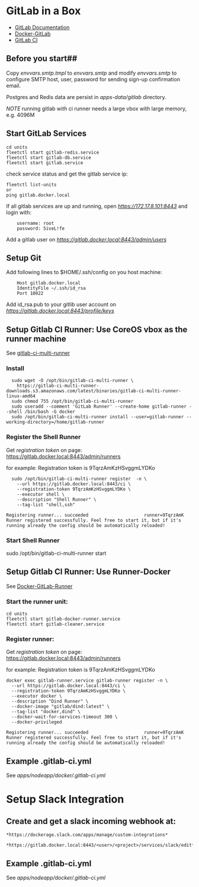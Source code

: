 # GitLab in a Box

* [GitLab Documentation](https://about.gitlab.com/documentation/)
* [Docker-GitLab](https://github.com/sameersbn/docker-gitlab)
* [GitLab CI](http://doc.gitlab.com/ce/ci/)

## Before you start##

Copy *envvars.smtp.tmpl* to *envvars.smtp* and modify *envvars.smtp* to 
configure SMTP host, user, password for sending sign-up confirmation email.

Postgres and Redis data are persist in *apps-data/gitlab* directory.

*NOTE* running gitlab with ci runner needs a large vbox with large memory, e.g. 4096M

## Start GitLab Services

```shell
cd units
fleetctl start gitlab-redis.service
fleetctl start gitlab-db.service
fleetctl start gitlab.service	
```

check service status and get the gitlab service ip:

```shell
fleetctl list-units
or
ping gitlab.docker.local
```

If all gitlab services are up and running, open *https://172.17.8.101:8443* and login with:

```
    username: root
    password: 5iveL!fe
```
Add a gitlab user on *https://gitlab.docker.local:8443/admin/users*

## Setup Git

Add following lines to $HOME/.ssh/config on you host machine:
```
    Host gitlab.docker.local
    IdentityFile ~/.ssh/id_rsa
    Port 10022
```
Add id_rsa.pub to your gitlib user account on *https://gitlab.docker.local:8443/profile/keys*


## Setup Gitlab CI Runner: Use CoreOS vbox as the runner machine
See [gitlab-ci-multi-runner](https://gitlab.com/gitlab-org/gitlab-ci-multi-runner/blob/master/docs/install/linux-manually.md)

### Install
```shell
  sudo wget -O /opt/bin/gitlab-ci-multi-runner \
    https://gitlab-ci-multi-runner-downloads.s3.amazonaws.com/latest/binaries/gitlab-ci-multi-runner-linux-amd64
  sudo chmod 755 /opt/bin/gitlab-ci-multi-runner
  sudo useradd --comment 'GitLab Runner' --create-home gitlab-runner --shell /bin/bash -G docker
  sudo /opt/bin/gitlab-ci-multi-runner install --user=gitlab-runner --working-directory=/home/gitlab-runner
```

### Register the Shell Runner
Get *registration token* on page:
  https://gitlab.docker.local:8443/admin/runners

for example:
    Registration token is 9TqrzAmKzHSvggmLYDKo

```shell
  sudo /opt/bin/gitlab-ci-multi-runner register  -n \
    --url https://gitlab.docker.local:8443/ci \
    --registration-token 9TqrzAmKzHSvggmLYDKo \
    --executor shell \
    --description "Shell Runner" \
    --tag-list "shell,ssh"

Registering runner... succeeded                     runner=9TqrzAmK
Runner registered successfully. Feel free to start it, but if it's running already the config should be automatically reloaded!
```

### Start Shell Runner
  sudo /opt/bin/gitlab-ci-multi-runner start

## Setup Gitlab CI Runner: Use Runner-Docker
See [Docker-GitLab-Runner](https://gitlab.com/gitlab-org/gitlab-ci-multi-runner/blob/master/docs/install/docker.md)
 
### Start the runner unit:

```shell
cd units
fleetctl start gitlab-docker-runner.service
fleetctl start gitlab-cleaner.service
```
### Register  runner:
Get *registration token* on page:
  https://gitlab.docker.local:8443/admin/runners

for example:
    Registration token is 9TqrzAmKzHSvggmLYDKo

```shell
docker exec gitlab-runner.service gitlab-runner register -n \
  --url https://gitlab.docker.local:8443/ci \
  --registration-token 9TqrzAmKzHSvggmLYDKo \
  --executor docker \
  --description "Dind Runner" \
  --docker-image "gitlab/dind:latest" \
  --tag-list "docker,dind" \
  --docker-wait-for-services-timeout 300 \
  --docker-privileged

Registering runner... succeeded                     runner=9TqrzAmK
Runner registered successfully. Feel free to start it, but if it's running already the config should be automatically reloaded!
```

## Example .gitlab-ci.yml 
See *apps/nodeapp/docker/.gitlab-ci.yml*

# Setup Slack Integration

## Create and get a slack incoming webhook at:
    *https://dockerage.slack.com/apps/manage/custom-integrations*

    *https://gitlab.docker.local:8443/<user>/<project>/services/slack/edit*

## Example .gitlab-ci.yml 
See *apps/nodeapp/docker/.gitlab-ci.yml*